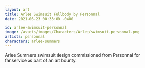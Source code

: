```yaml
---
layout: art
title: Arlee Swimsuit Fullbody by Personnal
date: 2021-06-23 00:33:00 -0400

id: arlee-swimsuit-personnal
image: /assets/images/Characters/Arlee/swimsuit-personnal.png
artists: personnal
characters: arlee-summers
---
```

Arlee Summers swimsuit design commissioned from Personnal for fanservice as
part of an art bounty.
